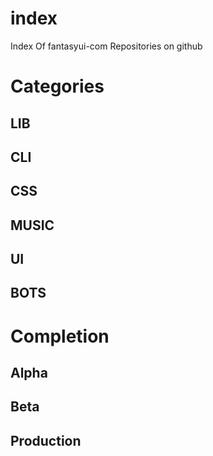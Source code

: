 # index
Index Of fantasyui-com Repositories on github

# Categories

## LIB

## CLI

## CSS

## MUSIC

## UI

## BOTS

# Completion

## Alpha

## Beta

## Production
